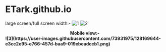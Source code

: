 # ETark.github.io

large screen/full screen width:-
![1](https://user-images.githubusercontent.com/73931975/128169628-c6a1e234-1ba8-49ed-aafc-67ff99a73d1f.png)
![2](https://user-images.githubusercontent.com/73931975/128169640-eab59d1d-2031-47d6-a52b-0d8e7f865bc0.png)
<center><b>Mobile view:-<br/><b></center>
![3](https://user-images.githubusercontent.com/73931975/128169644-e3cc2e95-e766-457d-baa9-019ebeadccb1.png)
